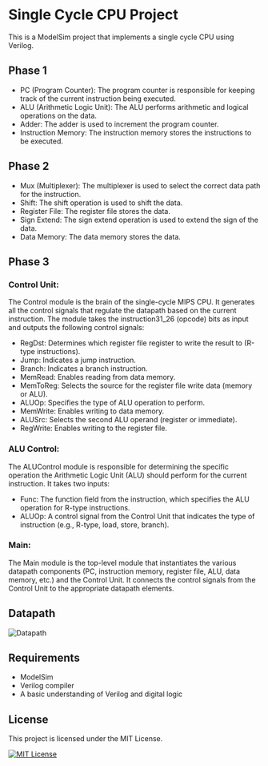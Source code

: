 
# Single Cycle CPU Project

This is a ModelSim project that implements a single cycle CPU using Verilog.

## Phase 1

- PC (Program Counter): The program counter is responsible for keeping track of the current instruction being executed.
- ALU (Arithmetic Logic Unit): The ALU performs arithmetic and logical operations on the data.
- Adder: The adder is used to increment the program counter.
- Instruction Memory: The instruction memory stores the instructions to be executed.

## Phase 2

- Mux (Multiplexer): The multiplexer is used to select the correct data path for the instruction.
- Shift: The shift operation is used to shift the data.
- Register File: The register file stores the data.
- Sign Extend: The sign extend operation is used to extend the sign of the data.
- Data Memory: The data memory stores the data.

## Phase 3

### Control Unit:

The Control module is the brain of the single-cycle MIPS CPU. It generates all the control signals that regulate the datapath based on the current instruction. The module takes the instruction31_26 (opcode) bits as input and outputs the following control signals:
- RegDst: Determines which register file register to write the result to (R-type instructions).
- Jump: Indicates a jump instruction.
- Branch: Indicates a branch instruction.
- MemRead: Enables reading from data memory.
- MemToReg: Selects the source for the register file write data (memory or ALU).
- ALUOp: Specifies the type of ALU operation to perform.
- MemWrite: Enables writing to data memory.
- ALUSrc: Selects the second ALU operand (register or immediate).
- RegWrite: Enables writing to the register file.

### ALU Control:

The ALUControl module is responsible for determining the specific operation the Arithmetic Logic Unit (ALU) should perform for the current instruction. It takes two inputs:
- Func: The function field from the instruction, which specifies the ALU operation for R-type instructions.
- ALUOp: A control signal from the Control Unit that indicates the type of instruction (e.g., R-type, load, store, branch).

### Main:

The Main module is the top-level module that instantiates the various datapath components (PC, instruction memory, register file, ALU, data memory, etc.) and the Control Unit. It connects the control signals from the Control Unit to the appropriate datapath elements.

## Datapath

![Datapath](https://i.imgur.com/37y9b01.png)

## Requirements

- ModelSim
- Verilog compiler
- A basic understanding of Verilog and digital logic

## License

This project is licensed under the MIT License.

[![MIT License](https://img.shields.io/badge/License-MIT-green.svg)](https://choosealicense.com/licenses/mit/)